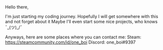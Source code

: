 Hello there,

I'm just starting my coding journey.
Hopefully I will get somewhere with this and not forget about it
Maybe I'll even start some nice projects, who knows ¯\_(ツ)_/¯

Anyways, here are some places where you can contact me:
Steam:    https://steamcommunity.com/id/one_boi
Discord:  one_boi#9397

<!---
one-boi/one-boi is a ✨ special ✨ repository because its `README.md` (this file) appears on your GitHub profile.
You can click the Preview link to take a look at your changes.
--->
